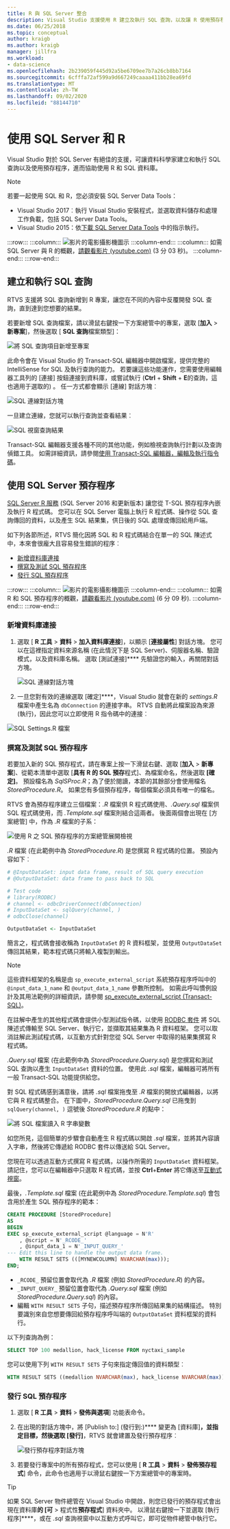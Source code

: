 ```yaml
---
title: R 與 SQL Server 整合
description: Visual Studio 支援使用 R 建立及執行 SQL 查詢，以及讓 R 使用預存程序的功能。
ms.date: 06/25/2018
ms.topic: conceptual
author: kraigb
ms.author: kraigb
manager: jillfra
ms.workload:
- data-science
ms.openlocfilehash: 2b239059f445d92a5be6709ee7b7a26cb8bb7164
ms.sourcegitcommit: 6cfffa72af599a9d667249caaaa411bb28ea69fd
ms.translationtype: MT
ms.contentlocale: zh-TW
ms.lasthandoff: 09/02/2020
ms.locfileid: "88144710"
---
```

# <a name="work-with-sql-server-and-r"></a>使用 SQL Server 和 R

Visual Studio 對於 SQL Server 有絕佳的支援，可讓資料科學家建立和執行 SQL 查詢以及使用預存程序，進而協助使用 R 和 SQL 資料庫。

> [!Note]
> 若要一起使用 SQL 和 R，您必須安裝 SQL Server Data Tools：
> - Visual Studio 2017︰執行 Visual Studio 安裝程式，並選取資料儲存和處理工作負載，包括 SQL Server Data Tools。
> - Visual Studio 2015：依[下載 SQL Server Data Tools](/sql/ssdt/download-sql-server-data-tools-ssdt) 中的指示執行。

:::row:::
    :::column:::
        ![影片的電影攝影機圖示](../install/media/video-icon.png "觀看影片")
    :::column-end:::
    :::column:::
        如需 SQL Server 與 R 的概觀，[請觀看影片 (youtube.com)](https://www.youtube.com/watch?v=n4AYr0QIwdQ) (3 分 03 秒)。
    :::column-end:::
:::row-end:::

## <a name="create-and-run-sql-queries"></a>建立和執行 SQL 查詢

RTVS 支援將 SQL 查詢新增到 R 專案，讓您在不同的內容中反覆開發 SQL 查詢，直到達到您想要的結果。

若要新增 SQL 查詢檔案，請以滑鼠右鍵按一下方案總管中的專案，選取 [**加入**  >  **新專案**]，然後選取 [ **SQL 查詢**檔案類型]：

![將 SQL 查詢項目新增至專案](media/sql-add-item.png)

此命令會在 Visual Studio 的 Transact-SQL 編輯器中開啟檔案，提供完整的 IntelliSense for SQL 及執行查詢的能力。 若要讓這些功能運作，您需要使用編輯器工具列的 [連接] 按鈕連接到資料庫，或嘗試執行 (**Ctrl** + **Shift** + **E**的查詢，這也適用于選取的) 。 任一方式都會顯示 [連線] 對話方塊︰

![SQL 連線對話方塊](media/sql-connection-dialog.png)

一旦建立連線，您就可以執行查詢並查看結果︰

![SQL 視窗查詢結果](media/sql-query-results.png)

Transact-SQL 編輯器支援各種不同的其他功能，例如檢視查詢執行計劃以及查詢偵錯工具。
如需詳細資訊，請參閱[使用 Transact-SQL 編輯器，編輯及執行指令碼](https://msdn.microsoft.com/library/hh272706.aspx)。

## <a name="work-with-sql-server-stored-procedures"></a>使用 SQL Server 預存程序

[SQL Server R 服務](/sql/advanced-analytics/r/sql-server-r-services) (SQL Server 2016 和更新版本) 讓您從 T-SQL 預存程序內嵌及執行 R 程式碼。 您可以在 SQL Server 電腦上執行 R 程式碼、操作從 SQL 查詢傳回的資料，以及產生 SQL 結果集，供日後的 SQL 處理或傳回給用戶端。

如下列各節所述，RTVS 簡化因將 SQL 和 R 程式碼結合在單一的 SQL 陳述式中，本來會很龐大且容易發生錯誤的程序︰

- [新增資料庫連接](#add-a-database-connection)
- [撰寫及測試 SQL 預存程序](#write-and-test-a-sql-stored-procedure)
- [發行 SQL 預存程序](#publish-a-sql-stored-procedure)

:::row:::
    :::column:::
        ![影片的電影攝影機圖示](../install/media/video-icon.png "觀看影片")
    :::column-end:::
    :::column:::
        如需 R 和 SQL 預存程序的概觀，[請觀看影片 (youtube.com)](https://www.youtube.com/watch?v=dFKIT2OitWQ) (6 分 09 秒).
    :::column-end:::
:::row-end:::

### <a name="add-a-database-connection"></a>新增資料庫連接

1. 選取 [ **R 工具**  >  **資料**  >  **加入資料庫連接**]，以顯示 [**連接屬性**] 對話方塊。 您可以在這裡指定資料來源名稱 (在此情況下是 SQL Server)、伺服器名稱、驗證模式，以及資料庫名稱。 選取 [測試連接]**** 先驗證您的輸入，再關閉對話方塊。

    ![SQL 連線對話方塊](media/sql-connection-string-dialog.png)

1. 一旦您對有效的連線選取 [確定]****，Visual Studio 就會在新的 *settings.R* 檔案中產生名為 `dbConnection` 的連接字串。 RTVS 自動將此檔案設為來源 (執行)，因此您可以立即使用 R 指令碼中的連接︰

![SQL Settings.R 檔案](media/sql-settings-dot-r.png)

### <a name="write-and-test-a-sql-stored-procedure"></a>撰寫及測試 SQL 預存程序

若要加入新的 SQL 預存程式，請在專案上按一下滑鼠右鍵、選取 [**加入**  >  **新專案**]、從範本清單中選取 [**具有 R 的 SQL 預存**程式]、為檔案命名，然後選取 **[確定]**。 預設檔名為 *SqlSProc.R*；為了便於閱讀，本節的其餘部分會使用檔名 *StoredProcedure.R*。 如果您有多個預存程序，每個檔案必須具有唯一的檔名。

RTVS 會為預存程序建立三個檔案：*.R* 檔案供 R 程式碼使用、*.Query.sql* 檔案供 SQL 程式碼使用，而 *.Template.sql* 檔案則結合這兩者。 後面兩個會出現在 [方案總管] 中，作為 *.R* 檔案的子系：

![使用 R 之 SQL 預存程序的方案總管展開檢視](media/sql-solution-explorer-expanded.png)

*.R* 檔案 (在此範例中為 *StoredProcedure.R*) 是您撰寫 R 程式碼的位置。 預設內容如下︰

```R
# @InputDataSet: input data frame, result of SQL query execution
# @OutputDataSet: data frame to pass back to SQL

# Test code
# library(RODBC)
# channel <- odbcDriverConnect(dbConnection)
# InputDataSet <- sqlQuery(channel, )
# odbcClose(channel)

OutputDataSet <- InputDataSet
```

簡言之，程式碼會接收稱為 `InputDataSet` 的 R 資料框架，並使用 `OutputDataSet` 傳回其結果，範本程式碼只將輸入複製到輸出。

> [!Note]
> 這些資料框架的名稱是由 `sp_execute_external_script` 系統預存程序呼叫中的 `@input_data_1_name` 和 `@output_data_1_name` 參數所控制。 如需此呼叫慣例設計及其用法範例的詳細資訊，請參閱 [sp_execute_external_script (Transact-SQL)](/sql/relational-databases/system-stored-procedures/sp-execute-external-script-transact-sql)。

在註解中產生的其他程式碼會提供小型測試指令碼，以使用 [RODBC 套件](https://cran.r-project.org/web/packages/RODBC/index.html) 將 SQL 陳述式傳輸至 SQL Server、執行它，並擷取其結果集為 R 資料框架。 您可以取消註解此測試程式碼，以互動方式針對您從 SQL Server 中取得的結果集撰寫 R 程式碼。

*.Query.sql* 檔案 (在此範例中為 *StoredProcedure.Query.sql*) 是您撰寫和測試 SQL 查詢以產生 `InputDataSet` 資料的位置。 使用此 *.sql* 檔案，編輯器可將所有一般 Transact-SQL 功能提供給您。

對 SQL 程式碼感到滿意後，請將 *.sql* 檔案拖曳至 *.R* 檔案的開放式編輯器，以將它與 R 程式碼整合。 在下圖中，*StoredProcedure.Query.sql* 已拖曳到 `sqlQuery(channel, )` 逗號後 *StoredProcedure.R* 的點中：

![將 SQL 檔案讀入 R 字串變數](media/sql-reference-sql-file-from-r.png)

如您所見，這個簡單的步驟會自動產生 R 程式碼以開啟 *.sql* 檔案，並將其內容讀入字串，然後將它傳遞給 RODBC 套件以傳送給 SQL Server。

您現在可以透過互動方式撰寫 R 程式碼，以操作所需的 `InputDataSet` 資料框架。 請記住，您可以在編輯器中只選取 R 程式碼，並按 **Ctrl**+**Enter** 將它傳送至[互動式視窗](interactive-repl-for-r-in-visual-studio.md)。

最後，*.Template.sql* 檔案 (在此範例中為 *StoredProcedure.Template.sql*) 會包含用於產生 SQL 預存程序的範本：

```sql
CREATE PROCEDURE [StoredProcedure]
AS
BEGIN
EXEC sp_execute_external_script @language = N'R'
    , @script = N'_RCODE_'
    , @input_data_1 = N'_INPUT_QUERY_'
--- Edit this line to handle the output data frame.
    WITH RESULT SETS (([MYNEWCOLUMN] NVARCHAR(max)));
END;
```

- `_RCODE_` 預留位置會取代為 *.R* 檔案 (例如 *StoredProcedure.R*) 的內容。
- `_INPUT_QUERY_` 預留位置會取代為 *.Query.sql* 檔案 (例如 *StoredProcedure.Query.sql*) 的內容。
- 編輯 `WITH RESULT SETS` 子句，描述預存程序所傳回結果集的結構描述。 特別要識別來自您想要傳回給預存程序呼叫端的 `OutputDataSet` 資料框架的資料行。

以下列查詢為例：

```sql
SELECT TOP 100 medallion, hack_license FROM nyctaxi_sample
```

您可以使用下列 `WITH RESULT SETS` 子句來指定傳回值的資料類型︰

```sql
WITH RESULT SETS ((medallion NVARCHAR(max), hack_license NVARCHAR(max)));
```

### <a name="publish-a-sql-stored-procedure"></a>發行 SQL 預存程序

1. 選取 [ **R 工具**  >  **資料**  >  **發佈與選項**] 功能表命令。
1. 在出現的對話方塊中，將 [Publish to:] (發行到:)**** 變更為 [資料庫]****，並指定目標，然後選取 [發行]****，RTVS 就會建置及發行預存程序︰

    ![發行預存程序對話方塊](media/sql-publish-with-options.png)

1. 若要發行專案中的所有預存程式，您可以使用 [ **R 工具**  >  **資料**  >  **發佈預存程式**] 命令，此命令也適用于以滑鼠右鍵按一下方案總管中的專案時。

> [!Tip]
> 如果 SQL Server 物件總管在 Visual Studio 中開啟，則您已發行的預存程式會出現在資料庫**的 [可**  >  程式性**預存程式**] 資料夾中。 以滑鼠右鍵按一下並選取 [執行程序]****，或在 *.sql* 查詢視窗中以互動方式呼叫它，即可從物件總管中執行它。

